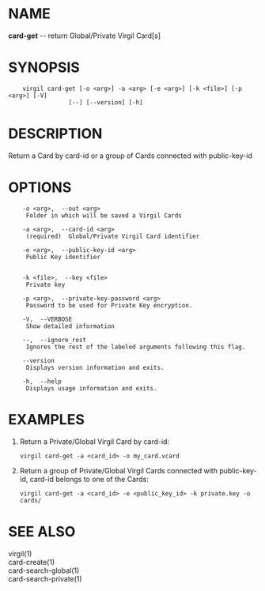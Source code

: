 NAME
====

**card-get** -- return Global/Private Virgil Card\[s\]

SYNOPSIS
========

        virgil card-get [-o <arg>] -a <arg> [-e <arg>] [-k <file>] [-p <arg>] [-V]
                     [--] [--version] [-h]

DESCRIPTION
===========

Return a Card by card-id or a group of Cards connected with
public-key-id

OPTIONS
=======

        -o <arg>,  --out <arg>
         Folder in which will be saved a Virgil Cards

        -a <arg>,  --card-id <arg>
         (required)  Global/Private Virgil Card identifier

        -e <arg>,  --public-key-id <arg>
         Public Key identifier


        -k <file>,  --key <file>
         Private key

        -p <arg>,  --private-key-password <arg>
         Password to be used for Private Key encryption.

        -V,  --VERBOSE
         Show detailed information

        --,  --ignore_rest
         Ignores the rest of the labeled arguments following this flag.

        --version
         Displays version information and exits.

        -h,  --help
         Displays usage information and exits.

EXAMPLES
========

1.  Return a Private/Global Virgil Card by card-id:

        virgil card-get -a <card_id> -o my_card.vcard

2.  Return a group of Private/Global Virgil Cards connected with
    public-key-id, card-id belongs to one of the Cards:

        virgil card-get -a <card_id> -e <public_key_id> -k private.key -o cards/

SEE ALSO
========

virgil(1)  
card-create(1)  
card-search-global(1)  
card-search-private(1)
